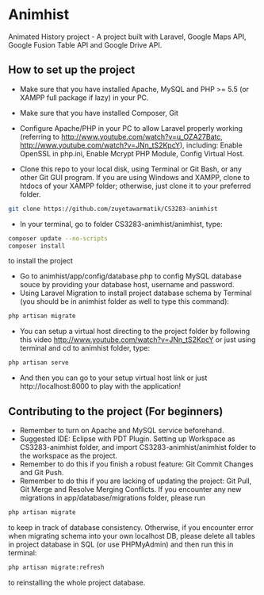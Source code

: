 Animhist
========

Animated History project - A project built with Laravel, Google Maps API, Google Fusion Table API and Google Drive API.

How to set up the project
-------------------------
- Make sure that you have installed Apache, MySQL and PHP >= 5.5 (or XAMPP full package if lazy) in your PC.
- Make sure that you have installed Composer, Git
- Configure Apache/PHP in your PC to allow Laravel properly working (referring to http://www.youtube.com/watch?v=u_OZA27Batc, http://www.youtube.com/watch?v=JNn_tS2KpcY), including: Enable OpenSSL in php.ini, Enable Mcrypt PHP Module, Config Virtual Host.

- Clone this repo to your local disk, using Terminal or Git Bash, or any other Git GUI program. If you are using Windows and XAMPP, clone to htdocs of your XAMPP folder; otherwise, just clone it to your preferred folder.
```sh
git clone https://github.com/zuyetawarmatik/CS3283-animhist
```
- In your terminal, go to folder CS3283-animhist/animhist, type:
``` sh
composer update --no-scripts
composer install
```
to install the project
- Go to animhist/app/config/database.php to config MySQL database souce by providing your database host, username and password.
- Using Laravel Migration to install project database schema by Terminal (you should be in animhist folder as well to type this command):
``` sh
php artisan migrate
```
- You can setup a virtual host directing to the project folder by following this video http://www.youtube.com/watch?v=JNn_tS2KpcY
or just using terminal and cd to animhist folder, type:
```sh
php artisan serve
```
- And then you can go to your setup virtual host link or just http://localhost:8000 to play with the application!

Contributing to the project (For beginners)
-------------------------------------------
- Remember to turn on Apache and MySQL service beforehand.
- Suggested IDE: Eclipse with PDT Plugin. Setting up Workspace as CS3283-animhist folder, and import CS3283-animhist/animhist folder to the workspace as the project.
- Remember to do this if you finish a robust feature: Git Commit Changes and Git Push.
- Remember to do this if you are lacking of updating the project: Git Pull, Git Merge and Resolve Merging Conflicts. If you encounter any new migrations in app/database/migrations folder, please run
``` sh
php artisan migrate
```
to keep in track of database consistency.
Otherwise, if you encounter error when migrating schema into your own localhost DB, please delete all tables in project database in SQL (or use PHPMyAdmin) and then run this in terminal:
``` sh
php artisan migrate:refresh
```
to reinstalling the whole project database.
